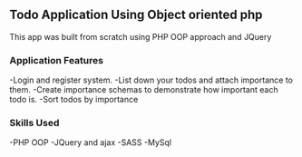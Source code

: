 ## Todo Application Using Object oriented php
This app was built from scratch using PHP OOP approach and JQuery

### Application Features
-Login and register system.
-List down your todos and attach importance to them.
-Create importance schemas to demonstrate how important each todo is.
-Sort todos by importance

### Skills Used
-PHP OOP
-JQuery and ajax
-SASS
-MySql

